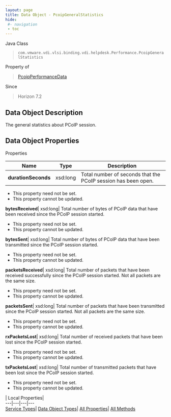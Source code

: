 ```yaml
---
layout: page
title: Data Object - PcoipGeneralStatistics
hide:
 #- navigation
 - toc
---
```






Java Class  
> `com.vmware.vdi.vlsi.binding.vdi.helpdesk.Performance.PcoipGeneralStatistics`

Property of  
> [PcoipPerformanceData](vdi.helpdesk.Performance.PcoipPerformanceData.md#field_detail)

Since  
> Horizon 7.2


## Data Object Description 

The general statistics about PCoIP session. 

## Data Object Properties

Properties

Name |  Type |  Description   
---|---|---  
**durationSeconds**|  xsd:long|  Total number of seconds that the PCoIP session has been open.   


 * This property need not be set.
 * This property cannot be updated.

  
**bytesReceived**|  xsd:long|  Total number of bytes of PCoIP data that have been received since the PCoIP session started.   


 * This property need not be set.
 * This property cannot be updated.

  
**bytesSent**|  xsd:long|  Total number of bytes of PCoIP data that have been transmitted since the PCoIP session started.   


 * This property need not be set.
 * This property cannot be updated.

  
**packetsReceived**|  xsd:long|  Total number of packets that have been received successfully since the PCoIP session started. Not all packets are the same size.   


 * This property need not be set.
 * This property cannot be updated.

  
**packetsSent**|  xsd:long|  Total number of packets that have been transmitted since the PCoIP session started. Not all packets are the same size.   


 * This property need not be set.
 * This property cannot be updated.

  
**rxPacketsLost**|  xsd:long|  Total number of received packets that have been lost since the PCoIP session started.   


 * This property need not be set.
 * This property cannot be updated.

  
**txPacketsLost**|  xsd:long|  Total number of transmitted packets that have been lost since the PCoIP session started.   


 * This property need not be set.
 * This property cannot be updated.

  
  
  
 | Local Properties|   
---|---|---|---  
[Service Types](index-mo_types.md)| [Data Object Types](index-do_types.md)| [All Properties](index-properties.md)| [All Methods](index-methods.md)  
  
  
